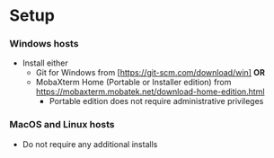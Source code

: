 # Setup

### Windows hosts

* Install either 
    - Git for Windows from [https://git-scm.com/download/win] **OR**
    - MobaXterm Home (Portable or Installer edition) from https://mobaxterm.mobatek.net/download-home-edition.html 
        * Portable edition does not require administrative privileges 

### MacOS and Linux hosts

* Do not require any additional installs
